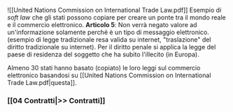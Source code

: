 ![[United Nations Commission on International Trade Law.pdf]]
Esempio di *soft law* che gli stati possono copiare per creare un ponte tra il mondo reale e il commercio elettronico.
**Articolo 5**: Non verrà negato valore ad un'informazione solamente perché è un tipo di messaggio elettronico.
(esempio di legge tradizionale resa valida su internet, "traslazione" del diritto tradizionale su internet).
Per il diritto penale si applica la legge del paese di residenza del soggetto che ha subito l'illecito (in Europa).

Almeno 30 stati hanno basato (copiato) le loro leggi sul commercio elettronico basandosi su [[United Nations Commission on International Trade Law.pdf|questa]].
### [[04 Contratti|>> Contratti]]